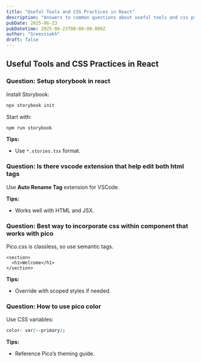 ```yaml
---
title: "Useful Tools and CSS Practices in React"
description: "Answers to common questions about useful tools and css practices in react"
pubDate: 2025-06-23
pubDatetime: 2025-06-23T00:00:00.000Z
author: "Sreevisakh"
draft: false
---
```


## Useful Tools and CSS Practices in React

### Question: Setup storybook in react

Install Storybook:

```bash
npx storybook init
```

Start with:

```bash
npm run storybook
```

**Tips:**

- Use `*.stories.tsx` format.

### Question: Is there vscode extension that help edit both html tags

Use **Auto Rename Tag** extension for VSCode.

**Tips:**

- Works well with HTML and JSX.

### Question: Best way to incorporate css within component that works with pico

Pico.css is classless, so use semantic tags.

```tsx
<section>
  <h1>Welcome</h1>
</section>
```

**Tips:**

- Override with scoped styles if needed.

### Question: How to use pico color

Use CSS variables:

```css
color: var(--primary);
```

**Tips:**

- Reference Pico’s theming guide.
